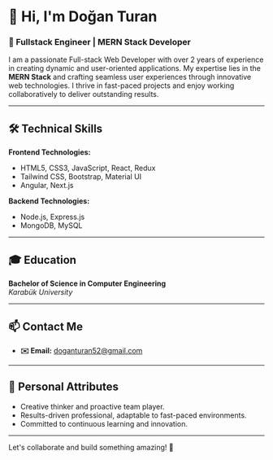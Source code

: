 # 👋 Hi, I'm Doğan Turan

### 🌟 Fullstack Engineer | MERN Stack Developer 

I am a passionate Full-stack Web Developer with over 2 years of experience in creating dynamic and user-oriented applications. My expertise lies in the **MERN Stack** and crafting seamless user experiences through innovative web technologies. I thrive in fast-paced projects and enjoy working collaboratively to deliver outstanding results.

---

## 🛠️ Technical Skills
**Frontend Technologies:**
- HTML5, CSS3, JavaScript, React, Redux
- Tailwind CSS, Bootstrap, Material UI
- Angular, Next.js

**Backend Technologies:**
- Node.js, Express.js
- MongoDB, MySQL

---

## 🎓 Education
**Bachelor of Science in Computer Engineering**  
*Karabük University*

---

## 📫 Contact Me
- **✉️ Email:** doganturan52@gmail.com  

---

## 🌱 Personal Attributes
- Creative thinker and proactive team player.
- Results-driven professional, adaptable to fast-paced environments.
- Committed to continuous learning and innovation.

---

Let's collaborate and build something amazing! 🚀
